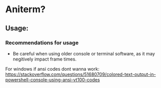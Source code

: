 # Aniterm?

## Usage:



### Recommendations for usage

* Be careful when using older console or terminal software, as it may negitively impact frame times. 

For windows if ansi codes dont wanna work:
https://stackoverflow.com/questions/51680709/colored-text-output-in-powershell-console-using-ansi-vt100-codes